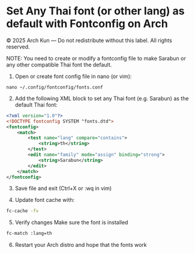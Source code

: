 # Set Any Thai font (or other lang) as default with Fontconfig on Arch
© 2025 Arch Kun — Do not redistribute without this label. All rights reserved.

NOTE: You need to create or modify a fontconfig file to make Sarabun or any other compatible Thai font the default.

1. Open or create font config file in nano (or vim):
```
nano ~/.config/fontconfig/fonts.conf
```
2. Add the following XML block to set any Thai font (e.g. Sarabun) as the default Thai font:
```xml
<?xml version="1.0"?>
<!DOCTYPE fontconfig SYSTEM "fonts.dtd">
<fontconfig>
    <match>
        <test name="lang" compare="contains">
            <string>th</string>
        </test>
        <edit name="family" mode="assign" binding="strong">
            <string>Sarabun</string>
        </edit>
    </match>
</fontconfig>
```

3. Save file and exit (Ctrl+X or :wq in vim)

4. Update font cache with:
```bash
fc-cache -fv
```

5. Verify changes
Make sure the font is installed
```bash
fc-match :lang=th
```

6. Restart your Arch distro and hope that the fonts work
